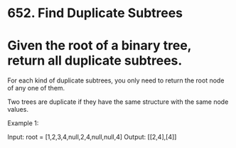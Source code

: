 # 652. Find Duplicate Subtrees

# Given the root of a binary tree, return all duplicate subtrees.

For each kind of duplicate subtrees, you only need to return the root node of any one of them.

Two trees are duplicate if they have the same structure with the same node values.

 

Example 1:


Input: root = [1,2,3,4,null,2,4,null,null,4]
Output: [[2,4],[4]]
